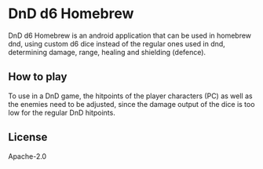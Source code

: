 # DnD d6 Homebrew
DnD d6 Homebrew is an android application that can be used in homebrew dnd, using custom d6 dice instead of the regular
ones used in dnd, determining damage, range, healing and shielding (defence). 

## How to play
To use in a DnD game, the hitpoints of the player characters (PC) as well as the enemies 
need to be adjusted, since the damage output of the dice is too low for the regular DnD hitpoints.

## License
Apache-2.0